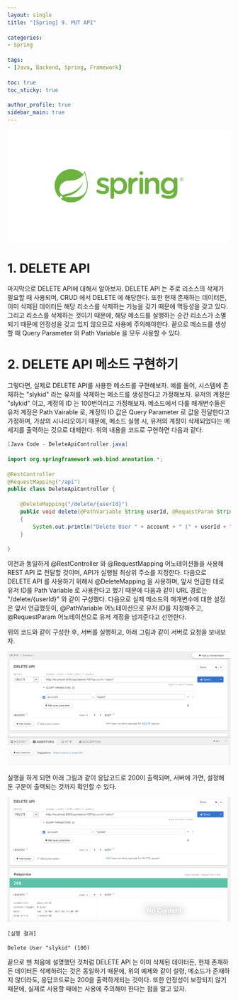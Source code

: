 ```yaml
---
layout: single
title: "[Spring] 9. PUT API"

categories:
- Spring

tags:
- [Java, Backend, Spring, Framework]

toc: true
toc_sticky: true

author_profile: true
sidebar_main: true
---
```


![spring_template](/assets/images/blog_template/spring_fw.jpg)

# 1. DELETE API
마지막으로 DELETE API에 대해서 알아보자. DELETE API 는 주로 리소스의 삭제가 필요할 때 사용되며, CRUD 에서 DELETE 에 해당한다. 또한 현재 존재하는 데이터든, 이미 삭제된 데이터든 해당 리소스를 삭제하는 기능을 갖기 때문에  멱등성을 갖고 있다. 그리고 리소스를 삭제하는 것이기 때문에, 해당 메소드를 실행하는 순간 리소스가 소멸되기 때문에 안정성을 갖고 있지 않으므로 사용에 주의해야한다. 끝으로 메소드를 생성할 때 Query Parameter 와  Path Variable 을 모두 사용할 수 있다.<br>


# 2. DELETE API 메소드 구현하기
그렇다면, 실제로 DELETE API를 사용한 메소드를 구현해보자. 예를 들어, 시스템에 존재하는 "slykid" 라는 유저를 삭제하는 메소드를 생성한다고 가정해보자. 유저의 계정은 "slykid" 이고, 계정의 ID 는 100번이라고 가정해보자. 메소드에서 다룰 매개변수들은 유저 계정은 Path Vairable 로, 계정의 ID 값은 Query Parameter 로 값을 전달한다고 가정하며, 가상의 시나리오이기 때문에, 메소드 실행 시, 유저의 계정이 삭제되었다는 메세지를 출력하는 것으로 대체한다. 위의 내용을 코드로 구현하면 다음과 같다.<br>

```java
[Java Code - DeleteApiController.java]

import org.springframework.web.bind.annotation.*;

@RestController
@RequestMapping("/api")
public class DeleteApiController {

    @DeleteMapping("/delete/{userId}")
    public void delete(@PathVariable String userId, @RequestParam String account)
    {
        System.out.println("Delete User " + account + " (" + userId + ")");
    }

}
```

이전과 동일하게 @RestController 와 @RequestMapping 어노테이션들을 사용해 REST API 로 전달할 것이며, API가 실행될 최상위 주소를 지정한다. 다음으로 DELETE API 를 사용하기 위해서 @DeleteMapping 을 사용하며, 앞서 언급한 데로 유저 ID를 Path Variable 로 사용한다고 했기 때문에 다음과 같이 URL 경로는 "/delete/{userId}" 와 같이 구성했다. 다음으로 실제 메소드의 매개변수에 대한 설정은 앞서 언급했듯이, @PathVariable 어노테이션으로 유저 ID를 지정해주고, @RequestParam 어노테이션으로 유저 계정을 넘겨준다고 선언한다.<br>

위의 코드와 같이 구성한 후, 서버를 실행하고, 아래 그림과 같이 서버로 요청을 보내보자.<br>

![예제1](/images/2022-03-05-spring-chapter10-delete_api/1_example1.jpg)

실행을 하게 되면 아래 그림과 같이 응답코드로 200이 출력되며, 서버에 가면, 설정해 둔 구문이 출력되는 것까지 확인할 수 있다.<br>

![예제2](/images/2022-03-05-spring-chapter10-delete_api/2_example1.jpg)

```text
[실행 결과]

Delete User "slykid" (100)
```

끝으로 맨 처음에 설명했던 것처럼 DELETE API 는 이미 삭제된 데이터든, 현재 존재하든 데이터든 삭제하려는 것은 동일하기 때문에, 위의 예제와 같이 설령, 메소드가 존재하지 않더라도, 응답코드로는 200을 출력하게되는 것이다. 또한 안정성이 보장되지 않기 때문에, 실제로 사용할 때에는 사용에 주의해야 한다는 점을 알고 있자.<br>
